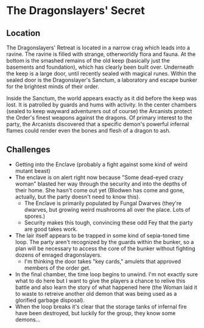 # The Dragonslayers' Secret
## Location
The Dragonslayers' Retreat is located in a narrow crag which leads into a ravine.  The ravine is filled with strange, otherworldly flora and fauna.  At the bottom is the smashed remains of the old keep (basically just the basements and foundation), which has clearly been built over.  Underneath the keep is a large door, until recently sealed with magical runes.  Within the sealed door is the Dragonslayer's Sanctum, a laboratory and escape bunker for the brightest minds of their order.

Inside the Sanctum, the world appears exactly as it did before the keep was lost.  It is patrolled by guards and hums with activity.  In the center chambers (sealed to keep wayward adventurers out of course) the Arcanists protect the Order's finest weapons against the dragons.  Of primary interest to the party, the Arcanists discovered that a specific demon's powerful infernal flames could render even the bones and flesh of a dragon to ash.

## Challenges
- Getting into the Enclave (probably a fight against some kind of weird mutant beast)
- The enclave is on alert right now because "Some dead-eyed crazy woman" blasted her way through the security and into the depths of their home.  She hasn't come out yet (Blodwen has come and gone, actually, but the party doesn't need to know this).
	- The Enclave is primarily populated by Fungal Dwarves (they're dwarves, but growing weird mushrooms all over the place.  Lots of spores.)
	- Security makes this tough, convincing these odd Fey that the party are good takes work.
- The lair itself appears to be trapped in some kind of sepia-toned time loop.  The party aren't recognized by the guards within the bunker, so a plan will be necessary to access the core of the bunker without fighting dozens of enraged dragonslayers.
	- I'm thinking the door takes "key cards," amulets that approved members of the order get.
- In the final chamber, the time loop begins to unwind.  I'm not exactly sure what to do here but I want to give the players a chance to relive this battle and also learn the story of what happened here (the Woman laid it to waste to retreive another old demon that was being used as a glorified garbage disposal).
- When the loop breaks it's clear that the storage tanks of infernal fire have been destroyed, but luckily for the group, they know some demons...